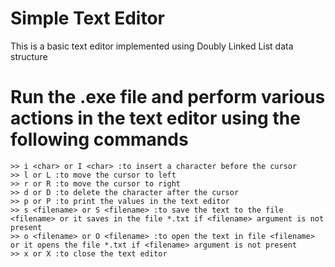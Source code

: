 # Simple Text Editor
This is a basic text editor implemented using Doubly Linked List data structure

# Run the .exe file and perform various actions in the text editor using the following commands

    >> i <char> or I <char> :to insert a character before the cursor
    >> l or L :to move the cursor to left
    >> r or R :to move the cursor to right
    >> d or D :to delete the character after the cursor
    >> p or P :to print the values in the text editor
    >> s <filename> or S <filename> :to save the text to the file <filename> or it saves in the file *.txt if <filename> argument is not present
    >> o <filename> or O <filename> :to open the text in file <filename> or it opens the file *.txt if <filename> argument is not present
    >> x or X :to close the text editor
